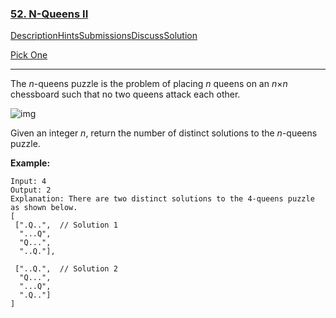 ### [52. N-Queens II](https://leetcode.com/problems/n-queens-ii/description/)

[Description](https://leetcode.com/problems/n-queens-ii/description/)[Hints](https://leetcode.com/problems/n-queens-ii/hints/)[Submissions](https://leetcode.com/problems/n-queens-ii/submissions/)[Discuss](https://leetcode.com/problems/n-queens-ii/discuss/)[Solution](https://leetcode.com/problems/n-queens-ii/solution/)

[Pick One](https://leetcode.com/problems/random-one-question/)

------

The *n*-queens puzzle is the problem of placing *n* queens on an *n*×*n* chessboard such that no two queens attack each other.

![img](https://leetcode.com/static/images/problemset/8-queens.png)

Given an integer *n*, return the number of distinct solutions to the *n*-queens puzzle.

**Example:**

```
Input: 4
Output: 2
Explanation: There are two distinct solutions to the 4-queens puzzle as shown below.
[
 [".Q..",  // Solution 1
  "...Q",
  "Q...",
  "..Q."],

 ["..Q.",  // Solution 2
  "Q...",
  "...Q",
  ".Q.."]
]
```